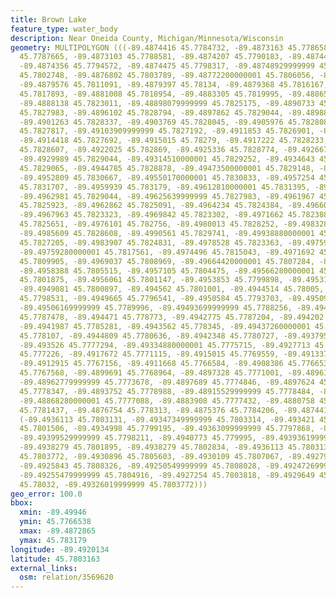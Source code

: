 ```yaml
---
title: Brown Lake
feature_type: water_body
description: Near Oneida County, Michigan/Minnesota/Wisconsin
geometry: MULTIPOLYGON (((-89.4874416 45.7784732, -89.4873163 45.7786584, -89.4872865
  45.7787665, -89.4873103 45.7788581, -89.4874207 45.7790183, -89.4874475 45.7792367,
  -89.4874356 45.7794572, -89.4874475 45.7798317, -89.48748929999999 45.7801001, -89.4876265
  45.7802748, -89.4876802 45.7803789, -89.48772200000001 45.7806056, -89.4878592 45.7808927,
  -89.4879576 45.7811091, -89.4879397 45.78134, -89.4879368 45.7816167, -89.48800540000001
  45.7817893, -89.4881008 45.7818954, -89.4883305 45.7819995, -89.4886587 45.7821825,
  -89.4888138 45.7823011, -89.48898079999999 45.7825175, -89.4890733 45.7826776, -89.4892761
  45.7827983, -89.4896102 45.7828794, -89.4897862 45.7829044, -89.4898817 45.7828919,
  -89.4901263 45.7828337, -89.4903769 45.7828045, -89.4905976 45.7828087, -89.49082129999999
  45.7827817, -89.49103909999999 45.7827192, -89.4911853 45.7826901, -89.4913404 45.7827234,
  -89.4914418 45.7827692, -89.4915015 45.78279, -89.4917222 45.7828233, -89.4918266
  45.7828607, -89.4922025 45.782869, -89.4925336 45.7828774, -89.49266780000001 45.7829086,
  -89.4929989 45.7829044, -89.49314510000001 45.7829252, -89.4934643 45.782919, -89.4939505
  45.7829065, -89.4944785 45.7828878, -89.49473500000001 45.7829148, -89.4949618 45.782973,
  -89.4952809 45.7830667, -89.49550170000001 45.7830833, -89.4957254 45.7831103, -89.4958895
  45.7831707, -89.4959939 45.783179, -89.49612810000001 45.7831395, -89.4962445 45.7830459,
  -89.4962981 45.7829044, -89.49625639999999 45.7827983, -89.4961967 45.782688, -89.4962087
  45.7825923, -89.4962862 45.7825091, -89.4964234 45.7824384, -89.4966084 45.7823926,
  -89.4967963 45.7823323, -89.4969842 45.7823302, -89.4971662 45.7823885, -89.49741880000001
  45.7825651, -89.4976101 45.782756, -89.4980013 45.7828252, -89.4983288 45.7827853,
  -89.4985609 45.7828608, -89.4990561 45.7829741, -89.49938880000001 45.7828392, -89.49946
  45.7827205, -89.4983907 45.7824831, -89.4978528 45.7823363, -89.4975987 45.7819932,
  -89.49759280000001 45.7817561, -89.4974496 45.7815043, -89.4971692 45.7812485, -89.4969514
  45.7809905, -89.4969037 45.7808969, -89.49664420000001 45.7807284, -89.4960864 45.7806327,
  -89.4958388 45.7805515, -89.4957105 45.7804475, -89.49566280000001 45.7803081, -89.4956598
  45.7801875, -89.4956061 45.7801147, -89.4953853 45.7799898, -89.4953108 45.7799753,
  -89.4949081 45.7800897, -89.494562 45.7801001, -89.4944514 45.78005, -89.4947336
  45.7798531, -89.4949665 45.7796541, -89.4950584 45.7793703, -89.4950912 45.7791643,
  -89.49506169999999 45.7789996, -89.49493699999999 45.7788256, -89.49474669999999
  45.7787478, -89.494471 45.778773, -89.4942775 45.7787204, -89.494202 45.7786105,
  -89.4941987 45.7785281, -89.4943562 45.778345, -89.49437260000001 45.778194, -89.4945039
  45.778107, -89.4944809 45.7780636, -89.4942348 45.7780727, -89.4937951 45.77794,
  -89.493526 45.7777294, -89.49334880000001 45.7775715, -89.4927713 45.7773633, -89.4920626
  45.777226, -89.4917672 45.7771115, -89.4915015 45.7769559, -89.49133740000001 45.7767751,
  -89.4912915 45.7767156, -89.4911668 45.7766584, -89.4908386 45.7766538, -89.4902939
  45.7767568, -89.4899691 45.7768964, -89.4897328 45.7771001, -89.4896114 45.7772694,
  -89.48962779999999 45.7773678, -89.4897689 45.7774846, -89.4897624 45.7776654, -89.4896016
  45.7778347, -89.4893752 45.7778988, -89.48915529999999 45.7778484, -89.4888863 45.7777569,
  -89.48868280000001 45.7777088, -89.4883908 45.7777432, -89.4880758 45.7779079, -89.48787230000001
  45.7781437, -89.4876754 45.778313, -89.4875376 45.7784206, -89.4874416 45.7784732),
  (-89.4936113 45.7803131, -89.49347349999999 45.7803314, -89.493421 45.7802948, -89.4934538
  45.7801506, -89.4934998 45.7799195, -89.49363099999999 45.7797868, -89.4938542 45.7797433,
  -89.49399529999999 45.7798211, -89.4940773 45.779995, -89.49393619999999 45.7801346,
  -89.4938279 45.7801895, -89.4938279 45.7802834, -89.4936113 45.7803131), (-89.49326019999999
  45.7803772, -89.4930896 45.7805603, -89.4930109 45.7807067, -89.4927943 45.7808189,
  -89.4925843 45.7808326, -89.49250549999999 45.7808028, -89.49247269999999 45.7806518,
  -89.49255479999999 45.7804916, -89.4927254 45.7803818, -89.4929649 45.7803085, -89.4931684
  45.78032, -89.49326019999999 45.7803772)))
geo_error: 100.0
bbox:
  xmin: -89.49946
  ymin: 45.7766538
  xmax: -89.4872865
  ymax: 45.783179
longitude: -89.4920134
latitude: 45.7803163
external_links:
  osm: relation/3569620
---
```

